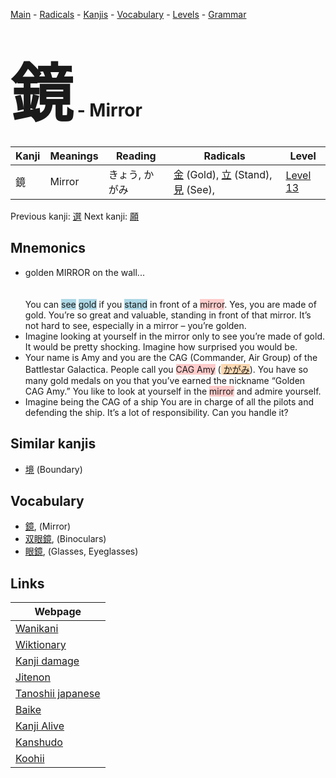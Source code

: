 <style> bigfont {font-size: 100px}</style>
[Main](../README.md) -
[Radicals](../radicals.md) -
[Kanjis](../kanjis.md) -
[Vocabulary](../vocabulary.md) -
[Levels](../levels.md) -
[Grammar](../grammar.md)
# <bigfont> 鏡</bigfont> - Mirror 

| Kanji | Meanings | Reading | Radicals | Level |
| --- | --- | --- | --- | --- |
| 鏡 | Mirror | きょう, かがみ | [金](../radicals/金.md) (Gold), [立](../radicals/立.md) (Stand), [見](../radicals/見.md) (See),  | [Level 13](../levels/wk_level13.md) |

Previous kanji: [選](選.md) Next kanji: [願](願.md) 

## Mnemonics
 * golden MIRROR on the wall...<br><br><br>You can <span style="background-color:#ADD8E6"> see</span> <span style="background-color:#ADD8E6"> gold</span> if you <span style="background-color:#ADD8E6"> stand</span> in front of a <span style="background-color:#ffcccb"> mirror</span>. Yes, you are made of gold. You’re so great and valuable, standing in front of that mirror. It’s not hard to see, especially in a mirror – you’re golden.
* Imagine looking at yourself in the mirror only to see you’re made of gold. It would be pretty shocking. Imagine how surprised you would be.
* Your name is Amy and you are the CAG (Commander, Air Group) of the Battlestar Galactica. People call you <span style="background-color:#ffcccb"> CAG Amy</span> (<span style="background-color:#fed8b1"> [かがみ](https://jisho.org/search/かがみ)</span>). You have so many gold medals on you that you’ve earned the nickname “Golden CAG Amy.” You like to look at yourself in the <span style="background-color:#ffcccb"> mirror</span> and admire yourself.
* Imagine being the CAG of a ship You are in charge of all the pilots and defending the ship. It’s a lot of responsibility. Can you handle it?


## Similar kanjis
 * [境](境.md) (Boundary)


## Vocabulary
 * [鏡](../vocabulary/鏡.md), (Mirror)
* [双眼鏡](../vocabulary/鏡.md), (Binoculars)
* [眼鏡](../vocabulary/鏡.md), (Glasses, Eyeglasses)



## Links 

| Webpage |
| --- |
| [Wanikani          ](https://www.wanikani.com/kanji/鏡) |
| [Wiktionary        ](https://en.wiktionary.org/wiki/鏡) |
| [Kanji damage      ](http://www.kanjidamage.com/kanji/search?utf8=✓&q=鏡) |
| [Jitenon           ](https://jitenon.com/kanji/鏡) |
| [Tanoshii japanese ](https://www.tanoshiijapanese.com/dictionary/kanji.cfm?k=鏡) |
| [Baike             ](https://baike.baidu.com/item/鏡) |
| [Kanji Alive       ](https://app.kanjialive.com/鏡) |
| [Kanshudo          ](https://www.kanshudo.com/searchmn?q=鏡) |
| [Koohii            ](https://kanji.koohii.com/study/kanji/鏡) |
